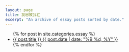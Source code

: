 ```yaml
---
layout: page
title: 我思故我在
excerpt: "An archive of essay posts sorted by date."
---
```


<ul class="post-list">
{% for post in site.categories.essay %}
  <li><article><a href="{{ site.url }}{{ post.url }}">{{ post.title }} <span class="entry-date"><time datetime="{{ post.date | date_to_xmlschema }}">{{ post.date | date: "%B %d, %Y" }}</time></span></a></article></li>
{% endfor %}
</ul>

